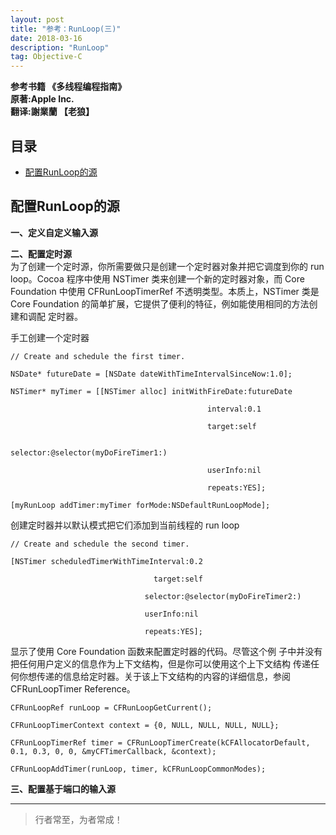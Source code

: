```yaml
---
layout: post
title: "参考：RunLoop(三)"
date: 2018-03-16
description: "RunLoop"
tag: Objective-C
---
```







**参考书籍 《多线程编程指南》**   
**原著:Apple Inc.**    
**翻译:謝業蘭 【老狼】**   



## 目录


* [配置RunLoop的源](#content0)







<!-- ************************************************ -->
## <a id="content0"></a> 配置RunLoop的源

**一、定义自定义输入源**    


**二、配置定时源**    
为了创建一个定时源，你所需要做只是创建一个定时器对象并把它调度到你的 run loop。Cocoa 程序中使用 NSTimer 类来创建一个新的定时器对象，而 Core Foundation 中使用 CFRunLoopTimerRef 不透明类型。本质上，NSTimer 类是 Core Foundation 的简单扩展，它提供了便利的特征，例如能使用相同的方法创建和调配 定时器。

手工创建一个定时器
```objc
// Create and schedule the first timer.
   
NSDate* futureDate = [NSDate dateWithTimeIntervalSinceNow:1.0];
   
NSTimer* myTimer = [[NSTimer alloc] initWithFireDate:futureDate
   
                                            interval:0.1
   
                                            target:self
   
                                            selector:@selector(myDoFireTimer1:)
   
                                            userInfo:nil
   
                                            repeats:YES];
   
[myRunLoop addTimer:myTimer forMode:NSDefaultRunLoopMode];
```

创建定时器并以默认模式把它们添加到当前线程的 run loop
```objc
// Create and schedule the second timer.
   
[NSTimer scheduledTimerWithTimeInterval:0.2
   
                                target:self
   
                              selector:@selector(myDoFireTimer2:)
   
                              userInfo:nil
   
                              repeats:YES];
```

显示了使用 Core Foundation 函数来配置定时器的代码。尽管这个例 子中并没有把任何用户定义的信息作为上下文结构，但是你可以使用这个上下文结构 传递任何你想传递的信息给定时器。关于该上下文结构的内容的详细信息，参阅 CFRunLoopTimer Reference。
```objc
CFRunLoopRef runLoop = CFRunLoopGetCurrent();
  
CFRunLoopTimerContext context = {0, NULL, NULL, NULL, NULL};
  
CFRunLoopTimerRef timer = CFRunLoopTimerCreate(kCFAllocatorDefault, 0.1, 0.3, 0, 0, &myCFTimerCallback, &context);
   
CFRunLoopAddTimer(runLoop, timer, kCFRunLoopCommonModes);
```

**三、配置基于端口的输入源**    


----------
>  行者常至，为者常成！


